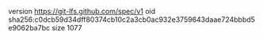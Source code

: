 version https://git-lfs.github.com/spec/v1
oid sha256:c0dcb59d34dff80374cb10c2a3cb0ac932e3759643daae724bbbd5e9062ba7bc
size 1077
